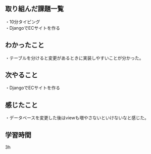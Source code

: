 ## 取り組んだ課題一覧
・10分タイピング
<br>・DjangoでECサイトを作る
## わかったこと
・テーブルを分けると変更があるときに実装しやすいことが分かった。
## 次やること
・DjangoでECサイトを作る

## 感じたこと
・データベースを変更した後はviewも増やさないといけないなと感じた。
## 学習時間
3h
